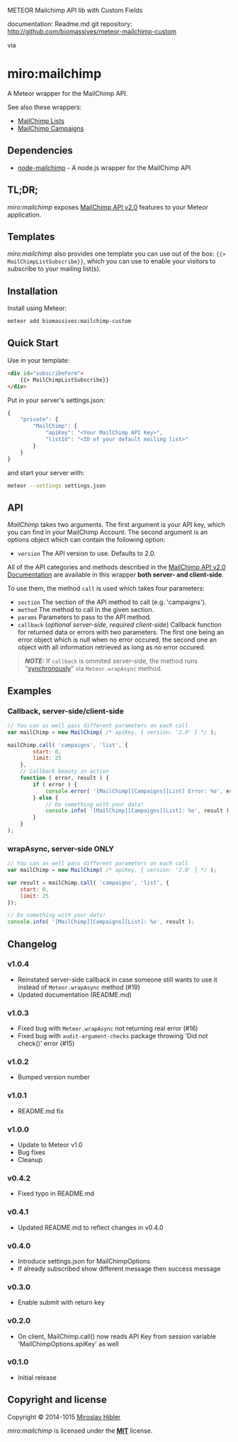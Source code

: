 METEOR Mailchimp API lib with Custom Fields


documentation: Readme.md
git repository: http://github.com/biomassives/meteor-mailchimp-custom



via



# miro:mailchimp

A Meteor wrapper for the MailChimp API.

See also these wrappers:

 * [MailChimp Lists](https://github.com/MiroHibler/meteor-mailchimp-lists)
 * [MailChimp Campaigns](https://github.com/MiroHibler/meteor-mailchimp-campaigns)


## Dependencies

 * [node-mailchimp](https://github.com/gomfunkel/node-mailchimp) - A node.js
wrapper for the MailChimp API


## TL;DR;

_miro:mailchimp_ exposes [MailChimp API v2.0](http://apidocs.mailchimp.com/api/2.0) features to your Meteor application.


## Templates

_miro:mailchimp_ also provides one template you can use out of the box:
`{{> MailChimpListSubscribe}}`, which you can use to enable your visitors to subscribe
to your mailing list(s).


## Installation

Install using Meteor:

```sh
meteor add biomassives:mailchimp-custom
```

## Quick Start

Use in your template:

```html
<div id="subscribeForm">
	{{> MailChimpListSubscribe}}
</div>
```

Put in your server's settings.json:

```javascript
{
	"private": {
		"MailChimp": {
			"apiKey": "<Your MailChimp API Key>",
			"listId": "<ID of your default mailing list>"
		}
	}
}
```

and start your server with:

```sh
meteor --settings settings.json
```

## API

_MailChimp_ takes two arguments. The first argument is your API key, which you
can find in your MailChimp Account. The second argument is an options object
which can contain the following option:

 * `version` The API version to use. Defaults to 2.0.

All of the API categories and methods described in the [MailChimp API v2.0
Documentation](http://apidocs.mailchimp.com/api/2.0) are available in this
wrapper **both server- and client-side**.

To use them, the method `call` is used which takes four parameters:

 * `section` The section of the API method to call (e.g. 'campaigns').
 * `method` The method to call in the given section.
 * `params` Parameters to pass to the API method.
 * `callback` (_optional server-side, required client-side_) Callback function for
returned data or errors with two parameters. The first one being an error object
which is null when no error occured, the second one an object with all
information retrieved as long as no error occured.

> **_NOTE:_** If `callback` is ommited server-side, the method runs
"[synchronously](https://www.discovermeteor.com/blog/wrapping-npm-packages/)" via `Meteor.wrapAsync` method.


## Examples

### Callback, server-side/client-side

```javascript
// You can as well pass different parameters on each call
var mailChimp = new MailChimp( /* apiKey, { version: '2.0' } */ );

mailChimp.call( 'campaigns', 'list', {
		start: 0,
		limit: 25
	},
	// Callback beauty in action
	function ( error, result ) {
		if ( error ) {
			console.error( '[MailChimp][Campaigns][List] Error: %o', error );
		} else {
			// Do something with your data!
			console.info( '[MailChimp][Campaigns][List]: %o', result );
		}
	}
);
```

### wrapAsync, server-side ONLY

```javascript
// You can as well pass different parameters on each call
var mailChimp = new MailChimp( /* apiKey, { version: '2.0' } */ );

var result = mailChimp.call( 'campaigns', 'list', {
	start: 0,
	limit: 25
});

// Do something with your data!
console.info( '[MailChimp][Campaigns][List]: %o', result );
```

## Changelog

### v1.0.4
 * Reinstated server-side callback in case someone still wants to use it instead
of `Meteor.wrapAsync` method (#19)
 * Updated documentation (README.md)

### v1.0.3
 * Fixed bug with `Meteor.wrapAsync` not returning real error (#16)
 * Fixed bug with `audit-argument-checks` package throwing 'Did not check()' error (#15)

### v1.0.2
 * Bumped version number

### v1.0.1
 * README.md fix

### v1.0.0
 * Update to Meteor v1.0
 * Bug fixes
 * Cleanup

### v0.4.2
 * Fixed typo in README.md

### v0.4.1
 * Updated README.md to reflect changes in v0.4.0

### v0.4.0
 * Introduce settings.json for MailChimpOptions
 * If already subscribed show different message then success message

### v0.3.0
 * Enable submit with return key

### v0.2.0
 * On client, MailChimp.call() now reads API Key from session variable 'MailChimpOptions.apiKey' as well

### v0.1.0
 * Initial release

## Copyright and license

Copyright © 2014-1015 [Miroslav Hibler](http://miro.hibler.me)

_miro:mailchimp_ is licensed under the [**MIT**](http://miro.mit-license.org) license.
